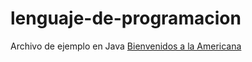# lenguaje-de-programacion

Archivo de ejemplo en Java
[Bienvenidos a la Americana](https://americana.edu.co/portal/)
